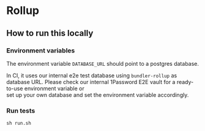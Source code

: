# Rollup

## How to run this locally

### Environment variables

The environment variable `DATABASE_URL` should point to a postgres database.

In CI, it uses our internal e2e test database using `bundler-rollup` as database URL.
Please check our internal 1Password E2E vault for a ready-to-use environment variable or  
set up your own database and set the environment variable accordingly.

### Run tests

```shell script
sh run.sh
```
